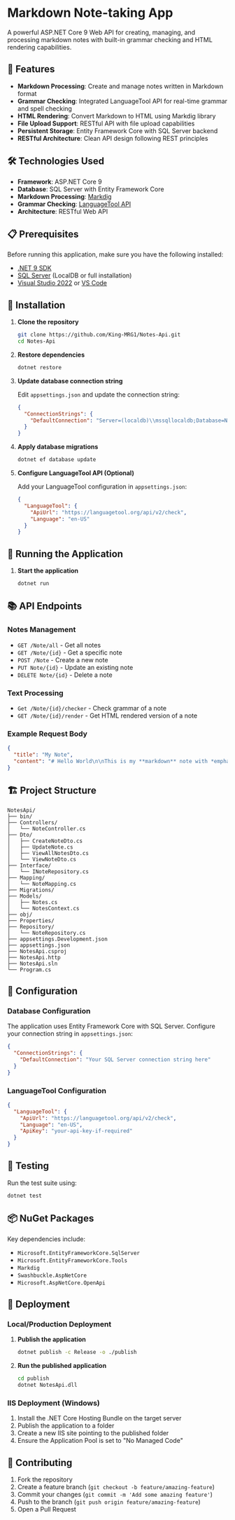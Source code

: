 # Markdown Note-taking App

A powerful ASP.NET Core 9 Web API for creating, managing, and processing markdown notes with built-in grammar checking and HTML rendering capabilities.

## 🚀 Features

- **Markdown Processing**: Create and manage notes written in Markdown format
- **Grammar Checking**: Integrated LanguageTool API for real-time grammar and spell checking
- **HTML Rendering**: Convert Markdown to HTML using Markdig library
- **File Upload Support**: RESTful API with file upload capabilities
- **Persistent Storage**: Entity Framework Core with SQL Server backend
- **RESTful Architecture**: Clean API design following REST principles

## 🛠️ Technologies Used

- **Framework**: ASP.NET Core 9
- **Database**: SQL Server with Entity Framework Core
- **Markdown Processing**: [Markdig](https://github.com/xoofx/markdig)
- **Grammar Checking**: [LanguageTool API](https://languagetool.org/)
- **Architecture**: RESTful Web API

## 📋 Prerequisites

Before running this application, make sure you have the following installed:

- [.NET 9 SDK](https://dotnet.microsoft.com/download/dotnet/9.0)
- [SQL Server](https://www.microsoft.com/en-us/sql-server/sql-server-downloads) (LocalDB or full installation)
- [Visual Studio 2022](https://visualstudio.microsoft.com/) or [VS Code](https://code.visualstudio.com/)

## 🔧 Installation

1. **Clone the repository**
   ```bash
   git clone https://github.com/King-MRG1/Notes-Api.git
   cd Notes-Api
   ```

2. **Restore dependencies**
   ```bash
   dotnet restore
   ```

3. **Update database connection string**
   
   Edit `appsettings.json` and update the connection string:
   ```json
   {
     "ConnectionStrings": {
       "DefaultConnection": "Server=(localdb)\\mssqllocaldb;Database=NotesApiDb;Trusted_Connection=true;MultipleActiveResultSets=true"
     }
   }
   ```

4. **Apply database migrations**
   ```bash
   dotnet ef database update
   ```

4. **Configure LanguageTool API (Optional)**
   
   Add your LanguageTool configuration in `appsettings.json`:
   ```json
   {
     "LanguageTool": {
       "ApiUrl": "https://languagetool.org/api/v2/check",
       "Language": "en-US"
     }
   }
   ```

## 🚀 Running the Application

1. **Start the application**
   ```bash
   dotnet run
   ```

## 📚 API Endpoints

### Notes Management
- `GET /Note/all` - Get all notes
- `GET /Note/{id}` - Get a specific note
- `POST /Note` - Create a new note
- `PUT Note/{id}` - Update an existing note
- `DELETE Note/{id}` - Delete a note

### Text Processing
- `Get /Note/{id}/checker` - Check grammar of a note
- `GET /Note/{id}/render` - Get HTML rendered version of a note

### Example Request Body
```json
{
  "title": "My Note",
  "content": "# Hello World\n\nThis is my **markdown** note with *emphasis*."
}
```

## 🏗️ Project Structure

```
NotesApi/
├── bin/
├── Controllers/
│   └── NoteController.cs
├── Dto/
│   ├── CreateNoteDto.cs
│   ├── UpdateNote.cs
│   ├── ViewAllNotesDto.cs
│   └── ViewNoteDto.cs
├── Interface/
│   └── INoteRepository.cs
├── Mapping/
│   └── NoteMapping.cs
├── Migrations/
├── Models/
│   ├── Notes.cs
│   └── NotesContext.cs
├── obj/
├── Properties/
├── Repository/
│   └── NoteRepository.cs
├── appsettings.Development.json
├── appsettings.json
├── NotesApi.csproj
├── NotesApi.http
├── NotesApi.sln
└── Program.cs
```

## 🔧 Configuration

### Database Configuration
The application uses Entity Framework Core with SQL Server. Configure your connection string in `appsettings.json`:

```json
{
  "ConnectionStrings": {
    "DefaultConnection": "Your SQL Server connection string here"
  }
}
```

### LanguageTool Configuration
```json
{
  "LanguageTool": {
    "ApiUrl": "https://languagetool.org/api/v2/check",
    "Language": "en-US",
    "ApiKey": "your-api-key-if-required"
  }
}
```

## 🧪 Testing

Run the test suite using:

```bash
dotnet test
```

## 📦 NuGet Packages

Key dependencies include:
- `Microsoft.EntityFrameworkCore.SqlServer`
- `Microsoft.EntityFrameworkCore.Tools`
- `Markdig`
- `Swashbuckle.AspNetCore`
- `Microsoft.AspNetCore.OpenApi`

## 🚀 Deployment

### Local/Production Deployment

1. **Publish the application**
   ```bash
   dotnet publish -c Release -o ./publish
   ```

2. **Run the published application**
   ```bash
   cd publish
   dotnet NotesApi.dll
   ```

### IIS Deployment (Windows)

1. Install the .NET Core Hosting Bundle on the target server
2. Publish the application to a folder
3. Create a new IIS site pointing to the published folder
4. Ensure the Application Pool is set to "No Managed Code"

## 🤝 Contributing

1. Fork the repository
2. Create a feature branch (`git checkout -b feature/amazing-feature`)
3. Commit your changes (`git commit -m 'Add some amazing feature'`)
4. Push to the branch (`git push origin feature/amazing-feature`)
5. Open a Pull Request
